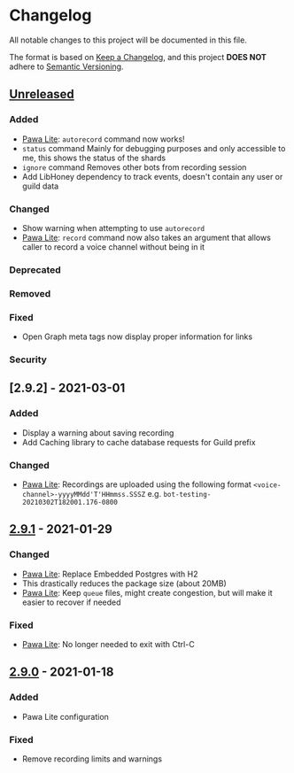 # Changelog
All notable changes to this project will be documented in this file.

The format is based on [Keep a Changelog](https://keepachangelog.com/en/1.0.0/),
and this project **DOES NOT** adhere to [Semantic Versioning](https://semver.org/spec/v2.0.0.html).

## [Unreleased]

### Added
- [Pawa Lite]: `autorecord` command now works!
- `status` command
  Mainly for debugging purposes and only accessible to me, this shows the status of the shards
- `ignore` command
  Removes other bots from recording session
- Add LibHoney dependency to track events, doesn't contain any user or guild data

### Changed
- Show warning when attempting to use `autorecord`
- [Pawa Lite]: `record` command now also takes an argument that allows caller to record a voice
  channel without being in it

### Deprecated

### Removed

### Fixed
- Open Graph meta tags now display proper information for links

### Security

## [2.9.2] - 2021-03-01

### Added
- Display a warning about saving recording
- Add Caching library to cache database requests for Guild prefix

### Changed
- [Pawa Lite]: Recordings are uploaded using the following format
  `<voice-channel>-yyyyMMdd'T'HHmmss.SSSZ` e.g. `bot-testing-20210302T182001.176-0800`

## [2.9.1] - 2021-01-29
### Changed
- [Pawa Lite]: Replace Embedded Postgres with H2
- This drastically reduces the package size (about 20MB)
- [Pawa Lite]: Keep `queue` files, might create congestion, but will make it easier to recover if needed

### Fixed
- [Pawa Lite]: No longer needed to exit with Ctrl-C

## [2.9.0] - 2021-01-18
### Added
- Pawa Lite configuration

### Fixed
- Remove recording limits and warnings

[Pawa Lite]: https://lite.pawa.im
[Unreleased]: https://gitlab.com/pawabot/pawa/-/compare/v2.9.1...master
[2.9.1]: https://gitlab.com/pawabot/pawa/-/compare/98653c...v2.9.1
[2.9.0]: https://gitlab.com/pawabot/pawa/-/compare/5c097e...98653c
